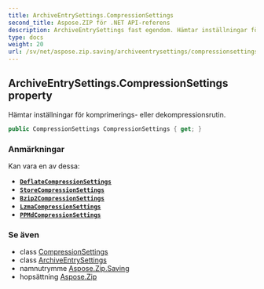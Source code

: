 ```yaml
---
title: ArchiveEntrySettings.CompressionSettings
second_title: Aspose.ZIP för .NET API-referens
description: ArchiveEntrySettings fast egendom. Hämtar inställningar för komprimerings eller dekompressionsrutin.
type: docs
weight: 20
url: /sv/net/aspose.zip.saving/archiveentrysettings/compressionsettings/
---
```

## ArchiveEntrySettings.CompressionSettings property

Hämtar inställningar för komprimerings- eller dekompressionsrutin.

```csharp
public CompressionSettings CompressionSettings { get; }
```

### Anmärkningar

Kan vara en av dessa:

* **[`DeflateCompressionSettings`](../../deflatecompressionsettings/)**
* **[`StoreCompressionSettings`](../../storecompressionsettings/)**
* **[`Bzip2CompressionSettings`](../../bzip2compressionsettings/)**
* **[`LzmaCompressionSettings`](../../lzmacompressionsettings/)**
* **[`PPMdCompressionSettings`](../../ppmdcompressionsettings/)**

### Se även

* class [CompressionSettings](../../compressionsettings/)
* class [ArchiveEntrySettings](../)
* namnutrymme [Aspose.Zip.Saving](../../archiveentrysettings/)
* hopsättning [Aspose.Zip](../../../)


